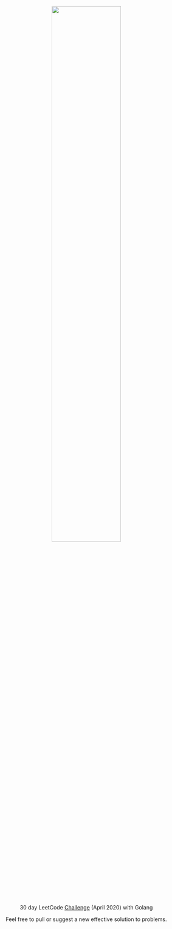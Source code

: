 <p align="center">
	<img src="https://user-images.githubusercontent.com/34477865/79804545-8801a980-8364-11ea-99a3-1377363851dc.png"width="60%;" ></a>
</p>
<p align="center">
    30 day LeetCode 
	<a href="https://leetcode.com/explore/challenge/card/30-day-leetcoding-challenge/529/">Challenge</a> (April 2020) with Golang
</p>
<p align="center">
	Feel free to pull or suggest a new effective solution to problems.
</p>
